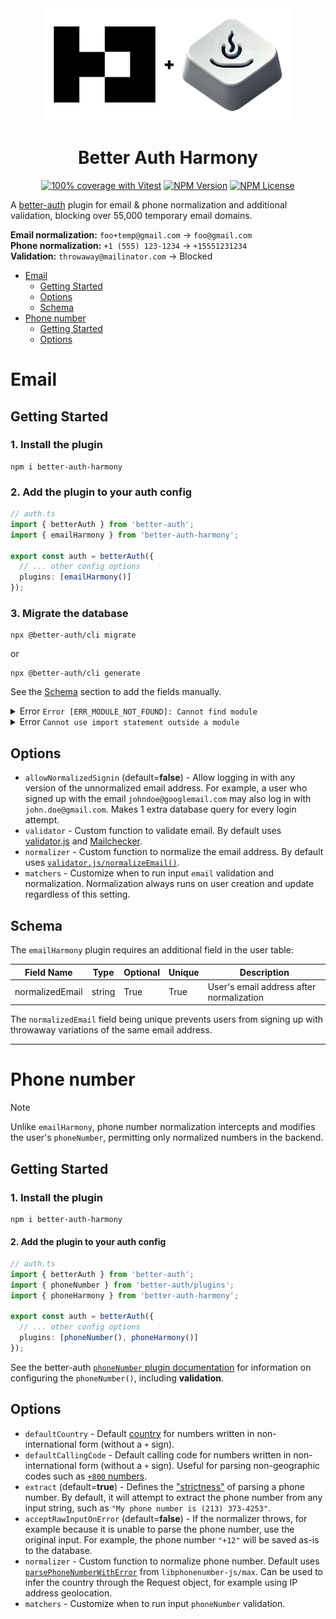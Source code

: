 <div align="center">
    <picture>
      <source
        srcset="https://raw.githubusercontent.com/gekorm/better-auth-harmony/refs/heads/main/packages/plugins/assets/better-auth-harmony-banner-dark.png"
        media="(prefers-color-scheme: dark)"
      />
      <source
        srcset="https://raw.githubusercontent.com/gekorm/better-auth-harmony/refs/heads/main/packages/plugins/assets/better-auth-harmony-banner-light.png"
        media="(prefers-color-scheme: light)"
      />
      <img
        width="400"
        height="auto"
        src="https://raw.githubusercontent.com/gekorm/better-auth-harmony/refs/heads/main/packages/plugins/assets/better-auth-harmony-banner-light.png"
        alt="Better Auth Logo"
      />
    </picture>

  <h1>Better Auth Harmony</h1>

<a href="https://github.com/gekorm/better-auth-harmony/actions/workflows/code-quality.yml"><img alt="100% coverage with Vitest" src="https://img.shields.io/badge/Coverage-100%25-green?style=flat-square&logo=vitest"></a>
<a href="https://www.npmjs.com/package/better-auth-harmony"><img alt="NPM Version" src="https://img.shields.io/npm/v/better-auth-harmony?style=flat-square&logo=npm"></a>
<a href="https://github.com/GeKorm/better-auth-harmony/blob/main/packages/plugins/LICENSE.md"><img alt="NPM License" src="https://img.shields.io/npm/l/better-auth-harmony?style=flat-square&cacheSeconds=1"></a>

</div>

A [better-auth](https://github.com/better-auth/better-auth) plugin for email & phone normalization
and additional validation, blocking over 55,000 temporary email domains.

**Email normalization:** `foo+temp@gmail.com` -> `foo@gmail.com`  
**Phone normalization:** `+1 (555) 123-1234` -> `+15551231234`  
**Validation:** `throwaway@mailinator.com` -> Blocked

<!-- TOC -->

- [Email](#email)
  - [Getting Started](#getting-started)
  - [Options](#options)
  - [Schema](#schema)
- [Phone number](#phone-number)
  - [Getting Started](#getting-started-1)
  - [Options](#options-1)
  <!-- TOC -->

# Email

## Getting Started

### 1. Install the plugin

```shell
npm i better-auth-harmony
```

### 2. Add the plugin to your auth config

```typescript
// auth.ts
import { betterAuth } from 'better-auth';
import { emailHarmony } from 'better-auth-harmony';

export const auth = betterAuth({
  // ... other config options
  plugins: [emailHarmony()]
});
```

### 3. Migrate the database

```shell
npx @better-auth/cli migrate
```

or

```shell
npx @better-auth/cli generate
```

See the [Schema](#schema) section to add the fields manually.

<details>

<summary>Error <code class="notranslate">Error [ERR_MODULE_NOT_FOUND]: Cannot find module</code></summary>

### Next.js

Add `better-auth-harmony` to `transpilePackages` in
[next.config](https://nextjs.org/docs/app/api-reference/config/next-config-js/transpilePackages)

### Vite

Add `better-auth-harmony` to `ssr.noExternal` in
[vite.config](https://vite.dev/config/ssr-options#ssr-noexternal)

</details>

<details>

<summary>Error <code class="notranslate">Cannot use import statement outside a module</code></summary>

### Workarounds

- Use NodeJs 22 or higher
- Or use `NODE_OPTIONS=--experimental-detect-module` for Node >= 20.10

Either as an environment variable, or via:

```shell
npx --node-options=--experimental-detect-module @better-auth/cli generate
```

or as a local script in package.json:

```json
{
  "scripts": {
    "auth-generate": "NODE_OPTIONS=--experimental-detect-module cli generate"
  }
}
```

</details>

## Options

- `allowNormalizedSignin` (default=**false**) - Allow logging in with any version of the
  unnormalized email address. For example, a user who signed up with the email
  `johndoe@googlemail.com` may also log in with `john.doe@gmail.com`. Makes 1 extra database query
  for every login attempt.
- `validator` - Custom function to validate email. By default uses
  [validator.js](https://github.com/validatorjs/validator.js#validators) and
  [Mailchecker](https://github.com/FGRibreau/mailchecker).
- `normalizer` - Custom function to normalize the email address. By default uses
  [`validator.js/normalizeEmail()`](https://github.com/validatorjs/validator.js#sanitizers).
- `matchers` - Customize when to run input `email` validation and normalization. Normalization
  always runs on user creation and update regardless of this setting.

## Schema

The `emailHarmony` plugin requires an additional field in the user table:

| Field Name      | Type   | Optional | Unique | Description                              |
| --------------- | ------ | -------- | ------ | ---------------------------------------- |
| normalizedEmail | string | True     | True   | User's email address after normalization |

The `normalizedEmail` field being unique prevents users from signing up with throwaway variations of
the same email address.

---

# Phone number

<!-- eslint-disable markdown/no-missing-label-refs -- https://github.com/eslint/markdown/issues/294 -->
<!-- prettier-ignore -->
> [!NOTE]
> Unlike `emailHarmony`, phone number normalization intercepts and modifies the user's
`phoneNumber`, permitting only normalized numbers in the backend.

<!-- eslint-enable markdown/no-missing-label-refs -- https://github.com/eslint/markdown/issues/294 -->

## Getting Started

### 1. Install the plugin

```shell
npm i better-auth-harmony
```

#### 2. Add the plugin to your auth config

```typescript
// auth.ts
import { betterAuth } from 'better-auth';
import { phoneNumber } from 'better-auth/plugins';
import { phoneHarmony } from 'better-auth-harmony';

export const auth = betterAuth({
  // ... other config options
  plugins: [phoneNumber(), phoneHarmony()]
});
```

See the better-auth
[`phoneNumber` plugin documentation](https://www.better-auth.com/docs/plugins/phone-number) for
information on configuring the `phoneNumber()`, including **validation**.

## Options

- `defaultCountry` - Default [country](https://www.npmjs.com/package/libphonenumber-js#country-code)
  for numbers written in non-international form (without a `+` sign).
- `defaultCallingCode` - Default calling code for numbers written in non-international form (without
  a `+` sign). Useful for parsing non-geographic codes such as
  [`+800` numbers](https://en.wikipedia.org/wiki/Toll-free_telephone_number).
- `extract` (default=**true**) - Defines the
  ["strictness"](https://www.npmjs.com/package/libphonenumber-js#strictness) of parsing a phone
  number. By default, it will attempt to extract the phone number from any input string, such as
  `"My phone number is (213) 373-4253"`.
- `acceptRawInputOnError` (default=**false**) - If the normalizer throws, for example because it is
  unable to parse the phone number, use the original input. For example, the phone number `"+12"`
  will be saved as-is to the database.
- `normalizer` - Custom function to normalize phone number. Default uses
  [`parsePhoneNumberWithError`](https://www.npmjs.com/package/libphonenumber-js#user-content-parse-phone-number)
  from `libphonenumber-js/max`. Can be used to infer the country through the Request object, for
  example using IP address geolocation.
- `matchers` - Customize when to run input `phoneNumber` validation.
